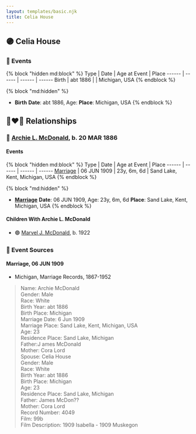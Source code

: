 ```yaml
---
layout: templates/basic.njk
title: Celia House
---
```

## 🟣 Celia House


### 📆 Events

{% block "hidden md:block" %}
Type | Date | Age at Event | Place
------ | ------ | ------ | ------
Birth | abt 1886 |  | Michigan, USA
{% endblock %}

{% block "md:hidden" %}
- **Birth**
**Date**: abt 1886, Age:
**Place**: Michigan, USA
{% endblock %}

## 👩‍❤️‍👨 Relationships

### 🔵 [Archie L. McDonald](/people/5/52644506), b. 20 MAR 1886

#### Events

{% block "hidden md:block" %}
Type | Date | Age at Event | Place
------ | ------ | ------ | ------
[Marriage](#event-family-0-event-0) | 06 JUN 1909 | 23y, 6m, 6d | Sand Lake, Kent, Michigan, USA
{% endblock %}

{% block "md:hidden" %}
- **[Marriage](#event-family-0-event-0)**
**Date**: 06 JUN 1909, Age: 23y, 6m, 6d
**Place**: Sand Lake, Kent, Michigan, USA
{% endblock %}

#### Children With Archie L. McDonald
* 🟣 [Marvel J. McDonald](/people/1/1324224), b. 1922
### 📰 Event Sources

#### <a id="event-family-0-event-0"></a> Marriage, 06 JUN 1909
* Michigan, Marriage Records, 1867-1952
>   
  > Name: Archie McDonald  
  > Gender: Male  
  > Race: White  
  > Birth Year: abt 1886  
  > Birth Place: Michigan  
  > Marriage Date: 6 Jun 1909  
  > Marriage Place: Sand Lake, Kent, Michigan, USA  
  > Age: 23  
  > Residence Place: Sand Lake, Michigan  
  > Father:J ames McDonald  
  > Mother: Cora Lord  
  > Spouse: Celia House  
  > Gender: Male  
  > Race: White  
  > Birth Year: abt 1886  
  > Birth Place: Michigan  
  > Age: 23  
  > Residence Place: Sand Lake, Michigan  
  > Father: James McDon??  
  > Mother: Cora Lord  
  > Record Number: 4049  
  > Film: 99b  
  > Film Description: 1909 Isabella - 1909 Muskegon